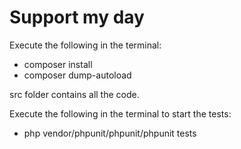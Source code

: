 # Support my day
Execute the following in the terminal:
* composer install
* composer dump-autoload

src folder contains all the code.

Execute the following in the terminal to start the tests:
* php vendor/phpunit/phpunit/phpunit tests
